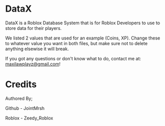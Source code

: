 # DataX
DataX is a Roblox Database System that is for Roblox Developers to use to store data for their players.

We listed 2 values that are used for an example (Coins, XP). Change these to whatever value you want in both files, but make sure not to delete anything elsewise it will break.

If you got any questions or don't know what to do, contact me at: maxilawplayz@gmail.com!

# Credits
Authored By;

Github - JointMrsh

Roblox - Zeedy_Roblox
